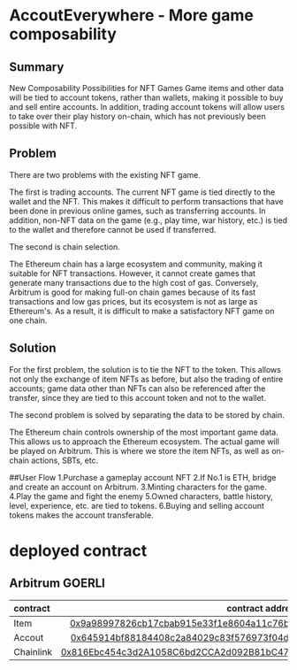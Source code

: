 # AccoutEverywhere - More game composability
## Summary
New Composability Possibilities for NFT Games Game items and other data will be tied to account tokens, rather than wallets, making it possible to buy and sell entire accounts. In addition, trading account tokens will allow users to take over their play history on-chain, which has not previously been possible with NFT.

## Problem
There are two problems with the existing NFT game.

The first is trading accounts. The current NFT game is tied directly to the wallet and the NFT. This makes it difficult to perform transactions that have been done in previous online games, such as transferring accounts. In addition, non-NFT data on the game (e.g., play time, war history, etc.) is tied to the wallet and therefore cannot be used if transferred.

The second is chain selection.

The Ethereum chain has a large ecosystem and community, making it suitable for NFT transactions. However, it cannot create games that generate many transactions due to the high cost of gas. Conversely, Arbitrum is good for making full-on chain games because of its fast transactions and low gas prices, but its ecosystem is not as large as Ethereum's. As a result, it is difficult to make a satisfactory NFT game on one chain.


## Solution

For the first problem, the solution is to tie the NFT to the token. This allows not only the exchange of item NFTs as before, but also the trading of entire accounts; game data other than NFTs can also be referenced after the transfer, since they are tied to this account token and not to the wallet.

The second problem is solved by separating the data to be stored by chain.

The Ethereum chain controls ownership of the most important game data. This allows us to approach the Ethereum ecosystem. The actual game will be played on Arbitrum. This is where we store the item NFTs, as well as on-chain actions, SBTs, etc.

##User Flow
1.Purchase a gameplay account NFT
2.If No.1 is ETH, bridge and create an account on Arbitrum.
3.Minting characters for the game.
4.Play the game and fight the enemy
5.Owned characters, battle history, level, experience, etc. are tied to tokens.
6.Buying and selling account tokens makes the account transferable.

# deployed contract

## Arbitrum GOERLI

| contract  |                                                                                                                                                contract address |
| :-------- | --------------------------------------------------------------------------------------------------------------------------------------------------------------: |
| Item      | [0x9a98997826cb17cbab915e33f1e8604a11c76b9b](https://goerli-rollup-explorer.arbitrum.io/address/0x9a98997826cB17cBab915E33F1E8604A11C76b9b/tokens#address-tabs) |
| Accout    |                     [0x645914bf88184408c2a84029c83f576973f04d42](https://goerli-rollup-explorer.arbitrum.io/address/0x645914Bf88184408C2A84029C83f576973f04D42) |
| Chainlink |                     [0x816Ebc454c3d2A1058C6bd2CCA2d092B81bC47d9](https://goerli-rollup-explorer.arbitrum.io/address/0x816Ebc454c3d2A1058C6bd2CCA2d092B81bC47d9) |
